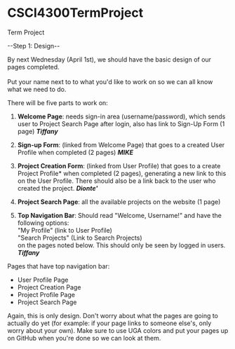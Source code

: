 # CSCI4300TermProject
Term Project

--Step 1: Design--

By next Wednesday (April 1st), we should have the basic design of our pages completed.
<br>
<br>Put your name next to to what you'd like to work on so we can all know what we need to do.

There will be five parts to work on:

1. <b>Welcome Page</b>: needs sign-in area (username/password), which sends user to Project Search Page after login, also has link to Sign-Up Form (1 page) <b><i>Tiffany</i></b>

2. <b>Sign-up Form</b>: (linked from Welcome Page) that goes to a created User Profile when completed (2 pages) <b><i>MIKE</i></b>

3. <b>Project Creation Form</b>: (linked from User Profile) that goes to a create Project Profile* when completed (2 pages), generating a new link to this on the User Profile. There should also be a link back to the user who created the project. <b><i>Dionte'</i></b>

4. <b>Project Search Page</b>: all the available projects on the website (1 page)

5. <b>Top Navigation Bar</b>: Should read "Welcome, Username!" and have the following options: 
<br>"My Profile" (link to User Profile)
<br>"Search Projects" (Link to Search Projects) 
<br>on the pages noted below. This should only be seen by logged in users. <b><i>Tiffany</i></b>

Pages that have top navigation bar:
<ul>
<li>User Profile Page
<li>Project Creation Page
<li>Project Profile Page
<li>Project Search Page
</ul>

Again, this is only design. Don't worry about what the pages are going to actually do yet (for example: if your page links to someone else's, only worry about your own). Make sure to use UGA colors and put your pages up on GitHub when you're done so we can look at them.
